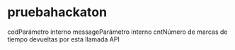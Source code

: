 # pruebahackaton

codParámetro interno
messageParámetro interno
cntNúmero de marcas de tiempo devueltas por esta llamada API
